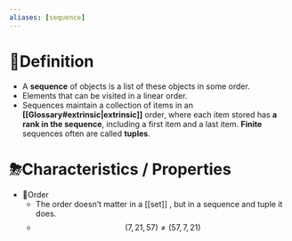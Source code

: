 ```yaml
---
aliases: [sequence]
---
```


# 📝Definition
- A **sequence** of objects is a list of these objects in some order.
- Elements that can be visited in a linear order.
- Sequences maintain a collection of items in an **[[Glossary#extrinsic|extrinsic]]** order, where each item stored has **a rank in the sequence**, including a first item and a last item.
**Finite** sequences often are called **tuples**.

# ⛈Characteristics / Properties
- 📌Order
    - The order doesn’t matter in a [[set]] , but in a sequence and tuple it does.
    - $$
      (7,21,57)\neq(57,7,21)
      $$
    